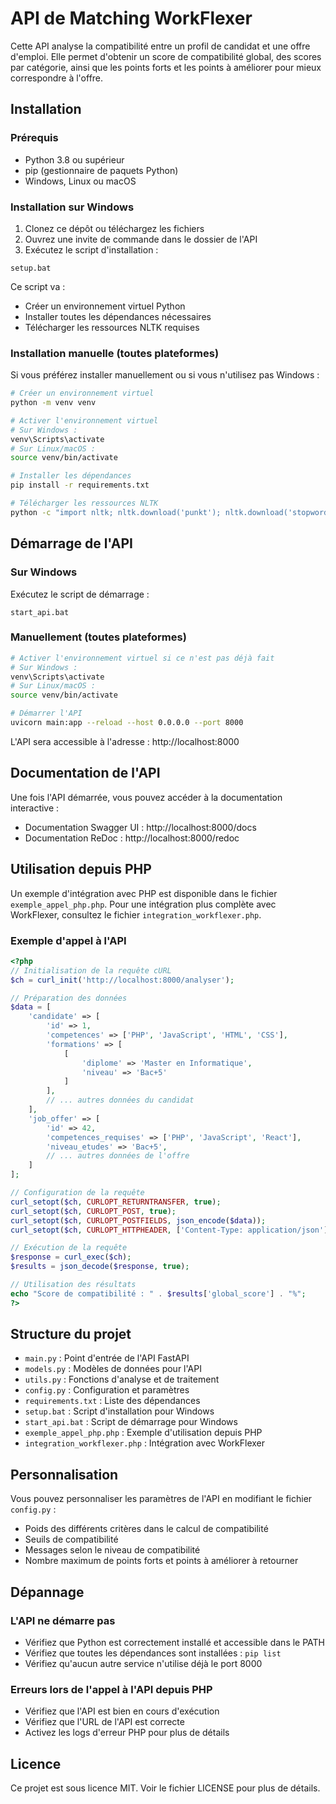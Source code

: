 # API de Matching WorkFlexer

Cette API analyse la compatibilité entre un profil de candidat et une offre d'emploi. Elle permet d'obtenir un score de compatibilité global, des scores par catégorie, ainsi que les points forts et les points à améliorer pour mieux correspondre à l'offre.

## Installation

### Prérequis

- Python 3.8 ou supérieur
- pip (gestionnaire de paquets Python)
- Windows, Linux ou macOS

### Installation sur Windows

1. Clonez ce dépôt ou téléchargez les fichiers
2. Ouvrez une invite de commande dans le dossier de l'API
3. Exécutez le script d'installation :

```
setup.bat
```

Ce script va :
- Créer un environnement virtuel Python
- Installer toutes les dépendances nécessaires
- Télécharger les ressources NLTK requises

### Installation manuelle (toutes plateformes)

Si vous préférez installer manuellement ou si vous n'utilisez pas Windows :

```bash
# Créer un environnement virtuel
python -m venv venv

# Activer l'environnement virtuel
# Sur Windows :
venv\Scripts\activate
# Sur Linux/macOS :
source venv/bin/activate

# Installer les dépendances
pip install -r requirements.txt

# Télécharger les ressources NLTK
python -c "import nltk; nltk.download('punkt'); nltk.download('stopwords'); nltk.download('wordnet')"
```

## Démarrage de l'API

### Sur Windows

Exécutez le script de démarrage :

```
start_api.bat
```

### Manuellement (toutes plateformes)

```bash
# Activer l'environnement virtuel si ce n'est pas déjà fait
# Sur Windows :
venv\Scripts\activate
# Sur Linux/macOS :
source venv/bin/activate

# Démarrer l'API
uvicorn main:app --reload --host 0.0.0.0 --port 8000
```

L'API sera accessible à l'adresse : http://localhost:8000

## Documentation de l'API

Une fois l'API démarrée, vous pouvez accéder à la documentation interactive :

- Documentation Swagger UI : http://localhost:8000/docs
- Documentation ReDoc : http://localhost:8000/redoc

## Utilisation depuis PHP

Un exemple d'intégration avec PHP est disponible dans le fichier `exemple_appel_php.php`. Pour une intégration plus complète avec WorkFlexer, consultez le fichier `integration_workflexer.php`.

### Exemple d'appel à l'API

```php
<?php
// Initialisation de la requête cURL
$ch = curl_init('http://localhost:8000/analyser');

// Préparation des données
$data = [
    'candidate' => [
        'id' => 1,
        'competences' => ['PHP', 'JavaScript', 'HTML', 'CSS'],
        'formations' => [
            [
                'diplome' => 'Master en Informatique',
                'niveau' => 'Bac+5'
            ]
        ],
        // ... autres données du candidat
    ],
    'job_offer' => [
        'id' => 42,
        'competences_requises' => ['PHP', 'JavaScript', 'React'],
        'niveau_etudes' => 'Bac+5',
        // ... autres données de l'offre
    ]
];

// Configuration de la requête
curl_setopt($ch, CURLOPT_RETURNTRANSFER, true);
curl_setopt($ch, CURLOPT_POST, true);
curl_setopt($ch, CURLOPT_POSTFIELDS, json_encode($data));
curl_setopt($ch, CURLOPT_HTTPHEADER, ['Content-Type: application/json']);

// Exécution de la requête
$response = curl_exec($ch);
$results = json_decode($response, true);

// Utilisation des résultats
echo "Score de compatibilité : " . $results['global_score'] . "%";
?>
```

## Structure du projet

- `main.py` : Point d'entrée de l'API FastAPI
- `models.py` : Modèles de données pour l'API
- `utils.py` : Fonctions d'analyse et de traitement
- `config.py` : Configuration et paramètres
- `requirements.txt` : Liste des dépendances
- `setup.bat` : Script d'installation pour Windows
- `start_api.bat` : Script de démarrage pour Windows
- `exemple_appel_php.php` : Exemple d'utilisation depuis PHP
- `integration_workflexer.php` : Intégration avec WorkFlexer

## Personnalisation

Vous pouvez personnaliser les paramètres de l'API en modifiant le fichier `config.py` :

- Poids des différents critères dans le calcul de compatibilité
- Seuils de compatibilité
- Messages selon le niveau de compatibilité
- Nombre maximum de points forts et points à améliorer à retourner

## Dépannage

### L'API ne démarre pas

- Vérifiez que Python est correctement installé et accessible dans le PATH
- Vérifiez que toutes les dépendances sont installées : `pip list`
- Vérifiez qu'aucun autre service n'utilise déjà le port 8000

### Erreurs lors de l'appel à l'API depuis PHP

- Vérifiez que l'API est bien en cours d'exécution
- Vérifiez que l'URL de l'API est correcte
- Activez les logs d'erreur PHP pour plus de détails

## Licence

Ce projet est sous licence MIT. Voir le fichier LICENSE pour plus de détails.